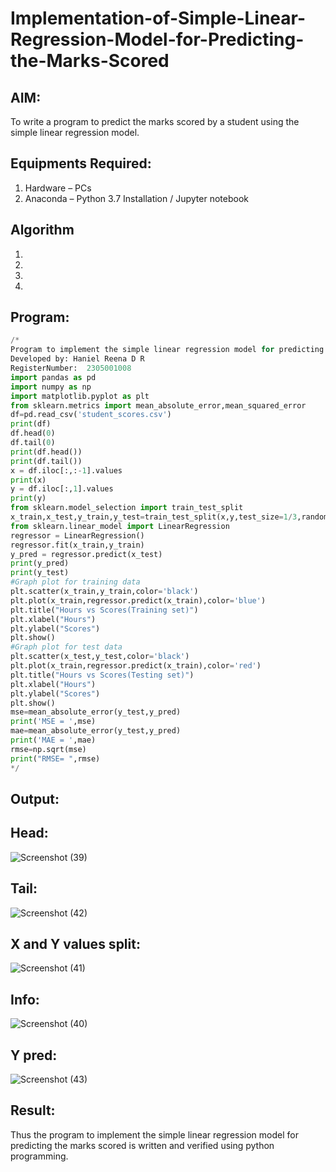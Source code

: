 # Implementation-of-Simple-Linear-Regression-Model-for-Predicting-the-Marks-Scored

## AIM:
To write a program to predict the marks scored by a student using the simple linear regression model.

## Equipments Required:
1. Hardware – PCs
2. Anaconda – Python 3.7 Installation / Jupyter notebook

## Algorithm
1. 
2. 
3. 
4. 

## Program:
`````python
/*
Program to implement the simple linear regression model for predicting the marks scored.
Developed by: Haniel Reena D R
RegisterNumber:  2305001008
import pandas as pd
import numpy as np
import matplotlib.pyplot as plt
from sklearn.metrics import mean_absolute_error,mean_squared_error
df=pd.read_csv('student_scores.csv')
print(df)
df.head(0)
df.tail(0)
print(df.head())
print(df.tail())
x = df.iloc[:,:-1].values
print(x)
y = df.iloc[:,1].values
print(y)
from sklearn.model_selection import train_test_split
x_train,x_test,y_train,y_test=train_test_split(x,y,test_size=1/3,random_state=0)
from sklearn.linear_model import LinearRegression
regressor = LinearRegression()
regressor.fit(x_train,y_train)
y_pred = regressor.predict(x_test)
print(y_pred)
print(y_test)
#Graph plot for training data
plt.scatter(x_train,y_train,color='black')
plt.plot(x_train,regressor.predict(x_train),color='blue')
plt.title("Hours vs Scores(Training set)")
plt.xlabel("Hours")
plt.ylabel("Scores")
plt.show()
#Graph plot for test data
plt.scatter(x_test,y_test,color='black')
plt.plot(x_train,regressor.predict(x_train),color='red')
plt.title("Hours vs Scores(Testing set)")
plt.xlabel("Hours")
plt.ylabel("Scores")
plt.show()
mse=mean_absolute_error(y_test,y_pred)
print('MSE = ',mse)
mae=mean_absolute_error(y_test,y_pred)
print('MAE = ',mae)
rmse=np.sqrt(mse)
print("RMSE= ",rmse)
*/
`````

## Output:
## Head:
![Screenshot (39)](https://github.com/hanielreenadr18/Implementation-of-Simple-Linear-Regression-Model-for-Predicting-the-Marks-Scored/assets/155225915/b3b64c80-391b-4438-8e04-9d65a7c70ab2)
## Tail:
![Screenshot (42)](https://github.com/hanielreenadr18/Implementation-of-Simple-Linear-Regression-Model-for-Predicting-the-Marks-Scored/assets/155225915/29f455d1-ff6a-4523-b5e5-789722ec2d8a)
## X and Y values split:
![Screenshot (41)](https://github.com/hanielreenadr18/Implementation-of-Simple-Linear-Regression-Model-for-Predicting-the-Marks-Scored/assets/155225915/d115a32d-eed2-4638-a89a-1b07c410d80d)
## Info:
![Screenshot (40)](https://github.com/hanielreenadr18/Implementation-of-Simple-Linear-Regression-Model-for-Predicting-the-Marks-Scored/assets/155225915/5586c735-74d6-4e41-8497-fe8b695dbd69)
## Y pred:
![Screenshot (43)](https://github.com/hanielreenadr18/Implementation-of-Simple-Linear-Regression-Model-for-Predicting-the-Marks-Scored/assets/155225915/359e3c3d-8ef5-415c-bdb3-533e8bca2a48)







## Result:
Thus the program to implement the simple linear regression model for predicting the marks scored is written and verified using python programming.

